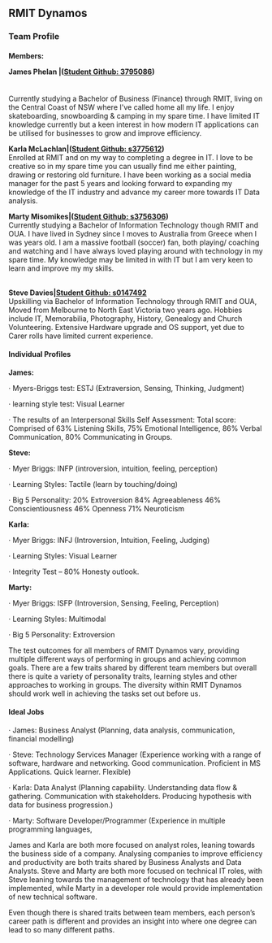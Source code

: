 <h2><strong>RMIT Dynamos</strong></h2>
<h3>Team Profile</h3>
<h4>Members:<br/>
<p><strong>James Phelan |(<a href="https://j-phelan.github.io" target="_blank" rel="noopener">Student Github: 3795086</a>)&nbsp;</strong></h4><br/>Currently studying a Bachelor of Business (Finance) through RMIT, living on the Central Coast of NSW where I've called home all my life. I enjoy skateboarding, snowboarding &amp; camping in my spare time. I have limited IT knowledge currently but a keen interest in how modern IT applications can be utilised for businesses to grow and improve efficiency.</p>
<p><strong>Karla McLachlan|(<a href="https://kammac80.github.io/Karla-My-Profile/" target="_blank" rel="noopener">Student Github: s3775612</a>)</strong><br />Enrolled at RMIT and on my way to completing a degree in IT. I love to be creative so in my spare time you can usually find me either painting, drawing or restoring old furniture. I have been working as a social media manager for the past 5 years and looking forward to expanding my knowledge of the IT industry and advance my career more towards IT Data analysis.</p>
<p><strong>Marty Misomikes|(<a href="https://imiso89.github.io/Marty-Misomikes/" target="_blank" rel="noopener">Student Github: s3756306</a>)</strong><br/>Currently studying a Bachelor of Information Technology though RMIT and OUA. I have lived in Sydney since I moves to Australia from Greece when I was years old. I am a massive football (soccer) fan, both playing/ coaching and watching and I have always loved playing around with technology in my spare time. My knowledge may be limited in with IT but I am very keen to learn and improve my my skills.</p>
<p><br /><strong>Steve Davies|<a href="https://s0147492.github.io/intro2it/" target="_blank" rel="noopener">Student Github: s0147492</a></strong><br />Upskilling via Bachelor of Information Technology through RMIT and OUA, Moved from Melbourne to North East Victoria two years ago. Hobbies include IT, Memorabilia, Photography, History, Genealogy and Church Volunteering. Extensive Hardware upgrade and OS support, yet due to Carer rolls have limited current experience.</p>
<h4>Individual Profiles</h4>
<p><strong>James:</strong></p>
<p>&middot; Myers-Briggs test: ESTJ (Extraversion, Sensing, Thinking, Judgment)</p>
<p>&middot; learning style test: Visual Learner</p>
<p>&middot; The results of an Interpersonal Skills Self Assessment: Total score: Comprised of 63% Listening Skills, 75% Emotional Intelligence, 86% Verbal Communication, 80% Communicating in Groups.</p>
<p><strong>Steve:</strong></p>
<p>&middot; Myer Briggs: INFP (introversion, intuition, feeling, perception)</p>
<p>&middot; Learning Styles: Tactile (learn by touching/doing)</p>
<p>&middot; Big 5 Personality: 20% Extroversion 84% Agreeableness 46% Conscientiousness 46% Openness 71% Neuroticism</p>
<p><strong>Karla:</strong></p>
<p>&middot; Myer Briggs: INFJ (Introversion, Intuition, Feeling, Judging)</p>
<p>&middot; Learning Styles: Visual Learner</p>
<p>&middot; Integrity Test &ndash; 80% Honesty outlook.</p>
<p><strong>Marty:</strong></p>
<p>&middot; Myer Briggs: ISFP (Introversion, Sensing, Feeling, Perception)</p>
<p>&middot; Learning Styles: Multimodal</p>
<p>&middot; Big 5 Personality: Extroversion&nbsp;</p>
<p>The test outcomes for all members of RMIT Dynamos vary, providing multiple different ways of performing in groups and achieving common goals. There are a few traits shared by different team members but overall there is quite a variety of personality traits, learning styles and other approaches to working in groups. The diversity within RMIT Dynamos should work well in achieving the tasks set out before us.</p>
<h4>Ideal Jobs</h4>
<p>&middot; James: Business Analyst (Planning, data analysis, communication, financial modelling)</p>
<p>&middot; Steve: Technology Services Manager (Experience working with a range of software, hardware and networking. Good communication. Proficient in MS Applications. Quick learner. Flexible)</p>
<p>&middot; Karla: Data Analyst (Planning capability. Understanding data flow &amp; gathering. Communication with stakeholders. Producing hypothesis with data for business progression.)</p>
<p>&middot; Marty: Software Developer/Programmer (Experience in multiple programming languages,</p>
<p>James and Karla are both more focused on analyst roles, leaning towards the business side of a company. Analysing companies to improve efficiency and productivity are both traits shared by Business Analysts and Data Analysts. Steve and Marty are both more focused on technical IT roles, with Steve leaning towards the management of technology that has already been implemented, while Marty in a developer role would provide implementation of new technical software.</p>
<p>Even though there is shared traits between team members, each person&rsquo;s career path is different and provides an insight into where one degree can lead to so many different paths.</p>
